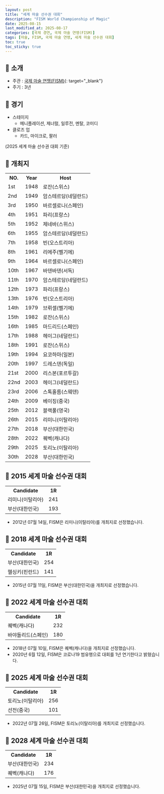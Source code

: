 ```yaml
---
layout: post
title: "세계 마술 선수권 대회"
description: "FISM World Championship of Magic"
date: 2025-08-15
last_modified_at: 2025-08-17
categories: [국제 경연, 국제 마술 연맹(FISM)]
tags: [마술, FISM, 국제 마술 연맹, 세계 마술 선수권 대회]
toc: true
toc_sticky: true
---
```

## 📜 소개
* 주관 : [국제 마술 연맹(FISM)](https://www.fism.org/){: target="_blank"}
* 주기 : 3년

## 📜 경기
* 스테이지
  * 메니플레이션, 제너럴, 일루전, 멘탈, 코미디
* 클로즈 업
  * 카드, 마이크로, 팔러

(2025 세계 마술 선수권 대회 기준)

## 📜 개최지

<html>

<head>
    <meta charset="UTF-8">
</head>

<body>
    <table>
        <tr class="header-row">
            <th class="col-no">NO.</th>
            <th class="col-year">Year</th>
            <th class="col-host">Host</th>
        </tr>
        <tr>
            <td>1st</td>
            <td>1948</td>
            <td>로잔(스위스)</td>
        </tr>
        <tr>
            <td>2nd</td>
            <td>1949</td>
            <td>암스테르담(네덜란드)</td>
        </tr>
        <tr>
            <td>3rd</td>
            <td>1950</td>
            <td>바르셀로나(스페인)</td>
        </tr>
        <tr>
            <td>4th</td>
            <td>1951</td>
            <td>파리(프랑스)</td>
        </tr>
        <tr>
            <td>5th</td>
            <td>1952</td>
            <td>제네바(스위스)</td>
        </tr>
        <tr>
            <td>6th</td>
            <td>1955</td>
            <td>암스테르담(네덜란드)</td>
        </tr>
        <tr>
            <td>7th</td>
            <td>1958</td>
            <td>빈(오스트리아)</td>
        </tr>
        <tr>
            <td>8th</td>
            <td>1961</td>
            <td>리에주(벨기에)</td>
        </tr>
        <tr>
            <td>9th</td>
            <td>1964</td>
            <td>바르셀로나(스페인)</td>
        </tr>
        <tr>
            <td>10th</td>
            <td>1967</td>
            <td>바덴바덴(서독)</td>
        </tr>
        <tr>
            <td>11th</td>
            <td>1970</td>
            <td>암스테르담(네덜란드)</td>
        </tr>
        <tr>
            <td>12th</td>
            <td>1973</td>
            <td>파리(프랑스)</td>
        </tr>
        <tr>
            <td>13th</td>
            <td>1976</td>
            <td>빈(오스트리아)</td>
        </tr>
        <tr>
            <td>14th</td>
            <td>1979</td>
            <td>브뤼셀(벨기에)</td>
        </tr>
        <tr>
            <td>15th</td>
            <td>1982</td>
            <td>로잔(스위스)</td>
        </tr>
        <tr>
            <td>16th</td>
            <td>1985</td>
            <td>마드리드(스페인)</td>
        </tr>
        <tr>
            <td>17th</td>
            <td>1988</td>
            <td>헤이그(네덜란드)</td>
        </tr>
        <tr>
            <td>18th</td>
            <td>1991</td>
            <td>로잔(스위스)</td>
        </tr>
        <tr>
            <td>19th</td>
            <td>1994</td>
            <td>요코하마(일본)</td>
        </tr>
        <tr>
            <td>20th</td>
            <td>1997</td>
            <td>드레스덴(독일)</td>
        </tr>
        <tr>
            <td>21st</td>
            <td>2000</td>
            <td>리스본(포르투갈)</td>
        </tr>
        <tr>
            <td>22nd</td>
            <td>2003</td>
            <td>헤이그(네덜란드)</td>
        </tr>
        <tr>
            <td>23rd</td>
            <td>2006</td>
            <td>스톡홀름(스웨덴)</td>
        </tr>
        <tr>
            <td>24th</td>
            <td>2009</td>
            <td>베이징(중국)</td>
        </tr>
        <tr>
            <td>25th</td>
            <td>2012</td>
            <td>블랙풀(영국)</td>
        </tr>
        <tr>
            <td>26th</td>
            <td>2015</td>
            <td>리미니(이탈리아)</td>
        </tr>
        <tr>
            <td><span class="korea-host">27th</span></td>
            <td><span class="korea-host">2018</span></td>
            <td><span class="korea-host">부산(대한민국)</span></td>
        </tr>
        <tr>
            <td>28th</td>
            <td>2022</td>
            <td>퀘벡(캐나다)</td>
        </tr>
        <tr>
            <td>29th</td>
            <td>2025</td>
            <td>토리노(이탈리아)</td>
        </tr>
        <tr>
            <td><span class="korea-host">30th</span></td>
            <td><span class="korea-host">2028</span></td>
            <td><span class="korea-host">부산(대한민국)</span></td>
        </tr>
    </table>
</body>

</html>

## 📜 2015 세계 마술 선수권 대회

<html>

<head>
    <meta charset="UTF-8">
</head>

<body>
    <table>
        <tr class="header-row">
            <th class="col-Candidate-70">Candidate</th>
            <th class="col-Round-30">1R</th>
        </tr>
        <tr>
            <td><span class="foreign-host">리미니(이탈리아)</span></td>
            <td><span class="foreign-host2">241</span></td>
        </tr>
        <tr>
            <td>부산(대한민국)</td>
            <td>193</td>
        </tr>
    </table>
</body>

</html>

* 2012년 07월 14일, FISM은 <span class="foreign-host">리미니(이탈리아)</span>를 개최지로 선정했습니다.

## 📜 2018 세계 마술 선수권 대회

<html>

<head>
    <meta charset="UTF-8">
</head>

<body>
    <table>
        <tr class="header-row">
            <th class="col-Candidate-70">Candidate</th>
            <th class="col-Round-30">1R</th>
        </tr>
        <tr>
            <td><span class="korea-host">부산(대한민국)</span></td>
            <td><span class="korea-host2">254</span></td>
        </tr>
        <tr>
            <td>헬싱키(핀란드)</td>
            <td>141</td>
        </tr>
    </table>
</body>

</html>

* 2015년 07월 11일, FISM은 <span class="korea-host">부산(대한민국)</span>을 개최지로 선정했습니다.

## 📜 2022 세계 마술 선수권 대회

<html>

<head>
    <meta charset="UTF-8">
</head>

<body>
    <table>
        <tr class="header-row">
            <th class="col-Candidate70">Candidate</th>
            <th class="col-Round-30">1R</th>
        </tr>
        <tr>
            <td><span class="foreign-host">퀘벡(캐나다)</span></td>
            <td><span class="foreign-host2">232</span></td>
        </tr>
        <tr>
            <td>바야돌리드(스페인)</td>
            <td>180</td>
        </tr>
    </table>
</body>

</html>

* 2018년 07월 10일, FISM은 <span class="foreign-host">퀘벡(캐나다)</span>을 개최지로 선정했습니다.
* 2020년 6월 12일, FISM은 코로나19 범유행으로 대회를 1년 연기한다고 밝혔습니다.

## 📜 2025 세계 마술 선수권 대회

<html>

<head>
    <meta charset="UTF-8">
</head>

<body>
    <table>
        <tr class="header-row">
            <th class="col-Candidate-70">Candidate</th>
            <th class="col-Round-30">1R</th>
        </tr>
        <tr>
            <td><span class="foreign-host">토리노(이탈리아)</span></td>
            <td><span class="foreign-host2">256</span></td>
        </tr>
        <tr>
            <td>선전(중국)</td>
            <td>101</td>
        </tr>
    </table>
</body>

</html>

* 2022년 07월 26일, FISM은 <span class="foreign-host">토리노(이탈리아)</span>를 개최지로 선정했습니다.

## 📜 2028 세계 마술 선수권 대회

<html>

<head>
    <meta charset="UTF-8">
</head>

<body>
    <table>
        <tr class="header-row">
            <th class="col-Candidate-70">Candidate</th>
            <th class="col-Round-30">1R</th>
        </tr>
        <tr>
            <td><span class="korea-host">부산(대한민국)</span></td>
            <td><span class="korea-host2">234</span></td>
        </tr>
        <tr>
            <td>퀘벡(캐나다)</td>
            <td>176</td>
        </tr>
    </table>
</body>

</html>

* 2025년 07월 15일, FISM은 <span class="korea-host">부산(대한민국)</span>을 개최지로 선정했습니다.
